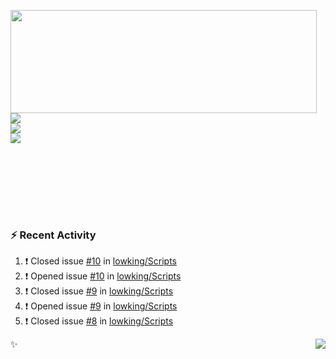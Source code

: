 <p>
  <img align="left" width="490" height="165" src="https://github-readme-stats.vercel.app/api?username=lowking&show_icons=true&hide_border=true&line_height=20&title_color=000000&icon_color=555&show_owner=true&text_color=777"/>
  <p>
    <a href="https://t.me/Violettoy_bot"><img src="https://img.shields.io/badge/Telegram-%2352A4DB.svg?&style=social&logo=telegram&logoColor=white" /></a>
    </br>
    <img src="https://github.com/lowking/lowking/workflows/Waka%20Readme/badge.svg" />
    </br>
    <img src="https://github.com/lowking/lowking/workflows/Activity%20Readme/badge.svg" />
  </p>
  </br>
  </br>
  </br>
  </br>
</p>
</br>

### :zap: Recent Activity

<!--START_SECTION:activity-->
1. ❗️ Closed issue [#10](https://github.com/lowking/Scripts/issues/10) in [lowking/Scripts](https://github.com/lowking/Scripts)
2. ❗️ Opened issue [#10](https://github.com/lowking/Scripts/issues/10) in [lowking/Scripts](https://github.com/lowking/Scripts)
3. ❗️ Closed issue [#9](https://github.com/lowking/Scripts/issues/9) in [lowking/Scripts](https://github.com/lowking/Scripts)
4. ❗️ Opened issue [#9](https://github.com/lowking/Scripts/issues/9) in [lowking/Scripts](https://github.com/lowking/Scripts)
5. ❗️ Closed issue [#8](https://github.com/lowking/Scripts/issues/8) in [lowking/Scripts](https://github.com/lowking/Scripts)
<!--END_SECTION:activity-->

✨<img align="right" src="http://profile-counter.glitch.me/lowking/count.svg"/>
